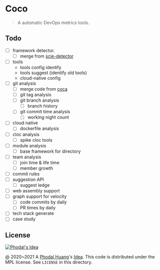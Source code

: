 # Coco

> A automatic DevOps metrics tools.

## Todo

 - [ ] framework detector.
    - [ ] merge from [scie-detector](https://github.com/datum-lang/scie/tree/master/scie-detector)
 - [ ] tools
    - tools config identify
    - tools suggest (identify old tools)
    - cloud-native config
 - [ ] git analysis
    - [ ] merge code from [coca](https://github.com/phodal/coca/tree/master/pkg)
    - [ ] git tag analysis
    - [ ] git branch analysis
       - [ ] branch history
    - [ ] git commit time analysis
       - [ ] working night count
 - [ ] cloud native
    - [ ] dockerfile analysis
 - [ ] cloc analysis
    - [ ] spike cloc tools
 - [ ] module analysis
    - [ ] base framework for directory
 - [ ] team analysis
    - [ ] join time & life time
    - [ ] member growth
 - [ ] commit rules
 - [ ] suggestion API
    - [ ] suggest ledge
 - [ ] web assembly support
 - [ ] graph support for velocity
    - [ ] code commits by daily
    - [ ] PR times by daily
 - [ ] tech stack generate
 - [ ] case study

License
---

[![Phodal's Idea](http://brand.phodal.com/shields/idea-small.svg)](http://ideas.phodal.com/)

@ 2020~2021 A [Phodal Huang](https://www.phodal.com)'s [Idea](http://github.com/phodal/ideas).  This code is distributed under the MPL license. See `LICENSE` in this directory.
